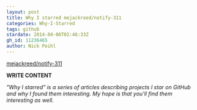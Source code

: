 ```yaml
---
layout: post
title: Why I starred mejackreed/notify-311
categories: Why-I-Starred
tags: github
stardate: 2014-04-06T02:46:33Z
gh_id: 11236465
author: Nick Peihl
---
```


[mejackreed/notify-311](https://github.com/mejackreed/notify-311)

**WRITE CONTENT**

*"Why I starred" is a series of articles describing projects I star on GitHub and why I found them interesting. My hope is that you'll find them interesting as well.*

